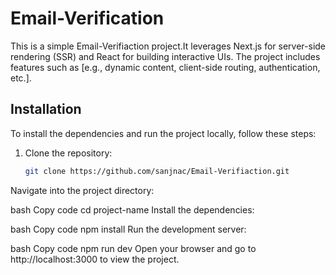 # Email-Verification

This is a simple Email-Verifiaction project.It leverages Next.js for server-side rendering (SSR) and React for building interactive UIs. The project includes features such as [e.g., dynamic content, client-side routing, authentication, etc.].

## Installation

To install the dependencies and run the project locally, follow these steps:

1. Clone the repository:
   ```bash
   git clone https://github.com/sanjnac/Email-Verifiaction.git
Navigate into the project directory:

bash
Copy code
cd project-name
Install the dependencies:

bash
Copy code
npm install
Run the development server:

bash
Copy code
npm run dev
Open your browser and go to http://localhost:3000 to view the project.
